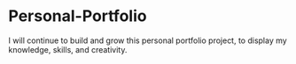 # Personal-Portfolio
I will continue to build and grow this personal portfolio project, to display my knowledge, skills, and creativity.
